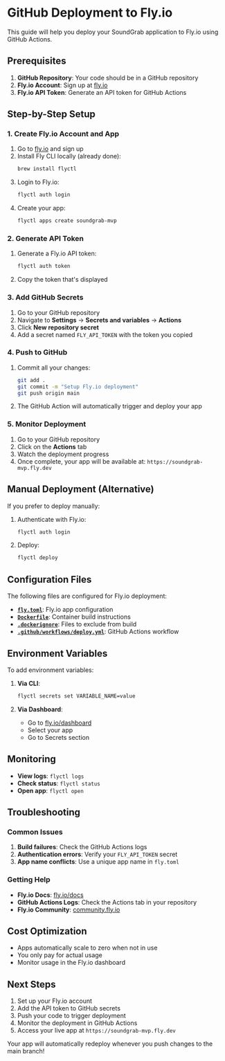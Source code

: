 # GitHub Deployment to Fly.io

This guide will help you deploy your SoundGrab application to Fly.io using GitHub Actions.

## Prerequisites

1. **GitHub Repository**: Your code should be in a GitHub repository
2. **Fly.io Account**: Sign up at [fly.io](https://fly.io)
3. **Fly.io API Token**: Generate an API token for GitHub Actions

## Step-by-Step Setup

### 1. Create Fly.io Account and App

1. Go to [fly.io](https://fly.io) and sign up
2. Install Fly CLI locally (already done):
   ```bash
   brew install flyctl
   ```
3. Login to Fly.io:
   ```bash
   flyctl auth login
   ```
4. Create your app:
   ```bash
   flyctl apps create soundgrab-mvp
   ```

### 2. Generate API Token

1. Generate a Fly.io API token:
   ```bash
   flyctl auth token
   ```
2. Copy the token that's displayed

### 3. Add GitHub Secrets

1. Go to your GitHub repository
2. Navigate to **Settings** → **Secrets and variables** → **Actions**
3. Click **New repository secret**
4. Add a secret named `FLY_API_TOKEN` with the token you copied

### 4. Push to GitHub

1. Commit all your changes:
   ```bash
   git add .
   git commit -m "Setup Fly.io deployment"
   git push origin main
   ```

2. The GitHub Action will automatically trigger and deploy your app

### 5. Monitor Deployment

1. Go to your GitHub repository
2. Click on the **Actions** tab
3. Watch the deployment progress
4. Once complete, your app will be available at: `https://soundgrab-mvp.fly.dev`

## Manual Deployment (Alternative)

If you prefer to deploy manually:

1. Authenticate with Fly.io:
   ```bash
   flyctl auth login
   ```

2. Deploy:
   ```bash
   flyctl deploy
   ```

## Configuration Files

The following files are configured for Fly.io deployment:

- **[`fly.toml`](fly.toml)**: Fly.io app configuration
- **[`Dockerfile`](Dockerfile)**: Container build instructions
- **[`.dockerignore`](.dockerignore)**: Files to exclude from build
- **[`.github/workflows/deploy.yml`](.github/workflows/deploy.yml)**: GitHub Actions workflow

## Environment Variables

To add environment variables:

1. **Via CLI**:
   ```bash
   flyctl secrets set VARIABLE_NAME=value
   ```

2. **Via Dashboard**:
   - Go to [fly.io/dashboard](https://fly.io/dashboard)
   - Select your app
   - Go to Secrets section

## Monitoring

- **View logs**: `flyctl logs`
- **Check status**: `flyctl status`
- **Open app**: `flyctl open`

## Troubleshooting

### Common Issues

1. **Build failures**: Check the GitHub Actions logs
2. **Authentication errors**: Verify your `FLY_API_TOKEN` secret
3. **App name conflicts**: Use a unique app name in `fly.toml`

### Getting Help

- **Fly.io Docs**: [fly.io/docs](https://fly.io/docs)
- **GitHub Actions Logs**: Check the Actions tab in your repository
- **Fly.io Community**: [community.fly.io](https://community.fly.io)

## Cost Optimization

- Apps automatically scale to zero when not in use
- You only pay for actual usage
- Monitor usage in the Fly.io dashboard

## Next Steps

1. Set up your Fly.io account
2. Add the API token to GitHub secrets
3. Push your code to trigger deployment
4. Monitor the deployment in GitHub Actions
5. Access your live app at `https://soundgrab-mvp.fly.dev`

Your app will automatically redeploy whenever you push changes to the main branch!